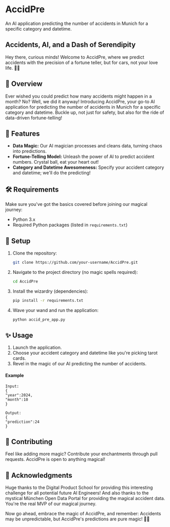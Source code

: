 # AccidPre

An AI application predicting the number of accidents in Munich for a specific category and datetime.


## Accidents, AI, and a Dash of Serendipity

Hey there, curious minds! Welcome to AccidPre, where we predict accidents with the precision of a fortune teller, but for cars, not your love life. 🚗💥

## 🚦 Overview

Ever wished you could predict how many accidents might happen in a month? No? Well, we did it anyway! Introducing AccidPre, your go-to AI application for predicting the number of accidents in Munich for a specific category and datetime. Buckle up, not just for safety, but also for the ride of data-driven fortune-telling!

## 🌟 Features

- **Data Magic:** Our AI magician processes and cleans data, turning chaos into predictions.
- **Fortune-Telling Model:** Unleash the power of AI to predict accident numbers. Crystal ball, eat your heart out!
- **Category and Datetime Awesomeness:** Specify your accident category and datetime; we'll do the predicting!

## 🛠️ Requirements

Make sure you've got the basics covered before joining our magical journey:

- Python 3.x
- Required Python packages (listed in `requirements.txt`)

## 🚀 Setup

1. Clone the repository:
   ```bash
   git clone https://github.com/your-username/AccidPre.git
   ```

2. Navigate to the project directory (no magic spells required):
   ```bash
   cd AccidPre
   ```

3. Install the wizardry (dependencies):
   ```bash
   pip install -r requirements.txt
   ```

4. Wave your wand and run the application:
   ```bash
   python accid_pre_app.py
   ```

## ✨ Usage

1. Launch the application.
2. Choose your accident category and datetime like you're picking tarot cards.
3. Revel in the magic of our AI predicting the number of accidents.

#### Example

```
Input:
{
"year":2024,
"month":10
}

Output:
{
"prediction":24
}
```

## 🎉 Contributing

Feel like adding more magic? Contribute your enchantments through pull requests. AccidPre is open to anything magical!

## 🙏 Acknowledgments

Huge thanks to the Digital Product School for providing this interesting challenge for all potential future AI Engineers! And also thanks to the mystical München Open Data Portal for providing the magical accident data. You're the real MVP of our magical journey.

Now go ahead, embrace the magic of AccidPre, and remember: Accidents may be unpredictable, but AccidPre's predictions are pure magic! 🌟✨
